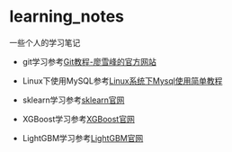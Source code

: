 # learning_notes

一些个人的学习笔记

- git学习参考[Git教程-廖雪峰的官方网站](https://www.liaoxuefeng.com/wiki/0013739516305929606dd18361248578c67b8067c8c017b000/)

- Linux下使用MySQL参考[Linux系统下Mysql使用简单教程](http://www.jb51.net/article/84399.htm)

- sklearn学习参考[sklearn官网](http://scikit-learn.org/stable/index.html)

- XGBoost学习参考[XGBoost官网](http://xgboost.readthedocs.io/en/latest/////python/python_api.html#module-xgboost.sklearn)

- LightGBM学习参考[LightGBM官网](https://lightgbm.readthedocs.io/en/latest/index.html#) 
